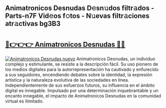 ## Animatronicos Desnudas D𝚎sn𝚞dos filtr𝚊dos - Parts-n7F Vid𝚎os f𝚘tos - N𝚞evas filtr𝚊ciones atr𝚊ctivas bg3B3

# <h2><a href="http://mbaeei.tromn.icu/?c=Animatronicos+Desnudas">🔗👉👉👉 Animatronicos Desnudas 🔗🔗</a></h2>

[![Animatronicos Desnudas nuevo](https://i.imgur.com/pEAQMta.gif)](http://mbaeei.tromn.icu/?c=Animatronicos+Desnudas)
Animatronicos Desnudas, un individuo complejo y estimulante, se resiste a la descripción fácil. Su uso pionero de los medios digitales para la autorrepresentación ha cautivado y enfurecido a sus seguidores, encendiendo debates sobre la identidad, la expresión artística y la naturaleza evolutiva de las sociedades en línea. Independientemente de sus esfuerzos futuros, su influencia en el ámbito digital es innegable. Impulsado por una determinación inquebrantable y un encanto innegable, el impacto de Animatronicos Desnudas en la comunidad virtual es ilimitado.
